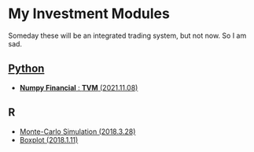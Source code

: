 # My Investment Modules
Someday these will be an integrated trading system, but not now. So I am sad.

## [Python](/Python#python)
- [**Numpy Financial** : **TVM** (2021.11.08)](/Python#numpy-financial--tvm-20211108)

## R
- [Monte-Carlo Simulation (2018.3.28)](/Monte%20Carlo%20Simulation#r_monte_carlo_simulation_20180328r)
- [Boxplot (2018.1.11)](/Boxplot#boxplot-2018111)